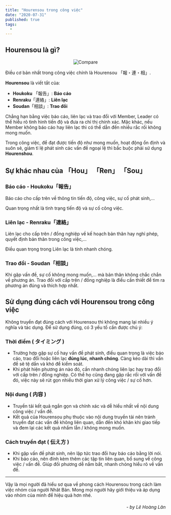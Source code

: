 ```yaml
---
title: "Hourensou trong công việc"
date: "2020-07-31"
published: true
tags:
  -
---
```


## Hourensou là gì?
<center>

![Compare](http://jinzainews.net/system/item_images/images/000/017/982/medium/e4bd5fa4-117c-4de8-8e36-89ec309d8bc4.png?1524551872)

</center>

Điều cơ bản nhất trong công việc chính là Hourensou 「報・連・相」.

**Hourensou** là viết tắt của:
- **Houkoku** 「報告」:  **Báo cáo**
- **Renraku**「連絡」:  **Liên lạc**
- **Soudan**「相談」: **Trao đổi**

Chẳng hạn bằng việc báo cáo, liên lạc và trao đổi với Member, Leader có thể hiểu rõ tình hình tiến độ và đưa ra chỉ thị chính xác. Mặc khác, nếu Member không báo cáo hay liên lạc thì có thể dẫn đến nhiều rắc rối không mong muốn.

Trong công việc, để đạt được tiến độ như mong muốn, hoạt động ổn định và suôn sẻ, giảm tỉ lệ phát sinh các vấn đề ngoại lệ thì bắc buộc phải sử dụng **Hourenshou**.

##  Sự khác nhau của 「Hou」 「Ren」 「Sou」

### Báo cáo  - Houkoku「報告」
Báo cáo cho cấp trên về thông tin tiến độ, công việc, sự cố phát sinh,...

Quan trọng nhất là tình trạng tiến độ và sự cố công việc.

### Liên lạc  - Renraku「連絡」
Liên lạc cho cấp trên / đồng nghiệp về kế hoạch bản thân hay nghỉ phép, quyết định bản thân trong công việc,...

Điều quan trọng trong Liên lạc là tính nhanh chóng.

### Trao đổi  - Soudan「相談」
Khi gặp vấn đề, sự cố không mong muốn,... mà bản thân không chắc chắn về phương án. Trao đổi với cấp trên / đồng nghiệp là điều cần thiết để tìm ra phương án đúng và thích hợp nhất.

## Sử dụng đúng cách với Hourensou trong công việc

Không truyền đạt đúng cách với Hourensou thì không mang lại nhiều ý nghĩa và tác dụng. Để sử dụng đúng, có 3 yếu tố cần được chú ý:

### Thời điểm ( タイミング )
- Trường hợp gặp sự cố hay vấn đề phát sinh, điều quan trọng là việc báo cáo, trao đổi hoặc liên lạc **đúng lúc**, **nhanh chóng**. Càng kéo dài thì vấn đề sẽ tệ dần và khó để kiểm soát.
- Khi phát hiện phương án nào đó, cần nhanh chóng liên lạc hay trao đổi với cấp trên / đồng nghiệp. Có thể họ cũng đang gặp rắc rối với vấn đề đó, việc này sẽ rút gọn nhiều thời gian xử lý công việc / sự cố hơn.

### Nội dung ( 内容 )
- Truyền tải kết quả ngắn gọn và chính xác và dễ hiểu nhất về nội dung công việc / vấn đề.
- Kết quả của Hourensou phụ thuộc vào nội dung truyền tải nên tránh truyền đạt các vấn đề không liên quan, dẫn đến khó khăn khi giao tiếp và đem lại các kết quả nhầm lẫn / không mong muốn.

### Cách truyền đạt ( 伝え方 )
- Khi gặp vấn đề phát sinh, nên lập tức trao đổi hay báo cáo bằng lời nói.
-  Khi báo cáo, nên đính kèm thêm các tập tin liên quan, bổ sung về công việc / vấn đề. Giúp đối phương dễ nắm bắt, nhanh chóng hiểu rõ về vấn đề.

---
Vậy là mọi người đã hiểu sơ qua về phong cách Hourensou trong cách làm việc nhóm của người Nhât Bản. Mong mọi người hãy giới thiệu và áp dụng vào nhóm của mình để hiệu quả hơn nhé.

######                    *<div style="text-align: right"> - by Lê Hoàng Lân </div>*
